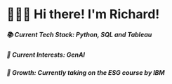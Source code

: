 # 👋👋👋 Hi there! I'm Richard!
##### 📚  Current Tech Stack: Python, SQL and Tableau
##### 👀  Current Interests: GenAI
##### 🌱 Growth: Currently taking on the ESG course by IBM

